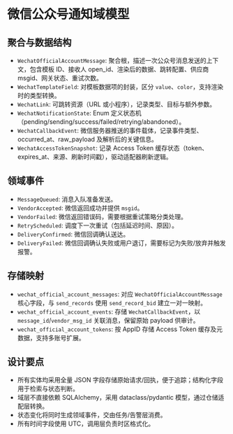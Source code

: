 # 微信公众号通知域模型

## 聚合与数据结构
- `WechatOfficialAccountMessage`: 聚合根，描述一次公众号消息发送的上下文，包含模板 ID、接收人 open_id、渲染后的数据、跳转配置、供应商 msgid、网关状态、重试次数。
- `WechatTemplateField`: 对模板数据项的封装，区分 `value`、`color`，支持渲染时的类型转换。
- `WechatLink`: 可跳转资源（URL 或小程序），记录类型、目标与额外参数。
- `WechatNotificationState`: Enum 定义状态机（pending/sending/success/failed/retrying/abandoned）。
- `WechatCallbackEvent`: 微信服务器推送的事件载体，记录事件类型、occurred_at、raw_payload 及解析后的关键信息。
- `WechatAccessTokenSnapshot`: 记录 Access Token 缓存状态（token、expires_at、来源、刷新时间戳），驱动适配器刷新逻辑。

## 领域事件
- `MessageQueued`: 消息入队准备发送。
- `VendorAccepted`: 微信返回成功并提供 `msgid`。
- `VendorFailed`: 微信返回错误码，需要根据重试策略分类处理。
- `RetryScheduled`: 调度下一次重试（包括延迟时间、原因）。
- `DeliveryConfirmed`: 微信回调确认送达。
- `DeliveryFailed`: 微信回调确认失败或用户退订，需要标记为失败/放弃并触发报警。

## 存储映射
- `wechat_official_account_messages`: 对应 `WechatOfficialAccountMessage` 核心字段，与 `send_records` 使用 `send_record_bid` 建立一对一映射。
- `wechat_official_account_events`: 存储 `WechatCallbackEvent`，以 `message_id`/`vendor_msg_id` 关联消息，保留原始 payload 供审计。
- `wechat_official_account_tokens`: 按 AppID 存储 Access Token 缓存及元数据，支持多账号扩展。

## 设计要点
- 所有实体均采用全量 JSON 字段存储原始请求/回执，便于追踪；结构化字段用于检索与状态判断。
- 域层不直接依赖 SQLAlchemy，采用 dataclass/pydantic 模型，通过仓储适配层转换。
- 状态变化将同时生成领域事件，交由任务/告警层消费。
- 所有时间字段使用 UTC，调用层负责时区格式化。
